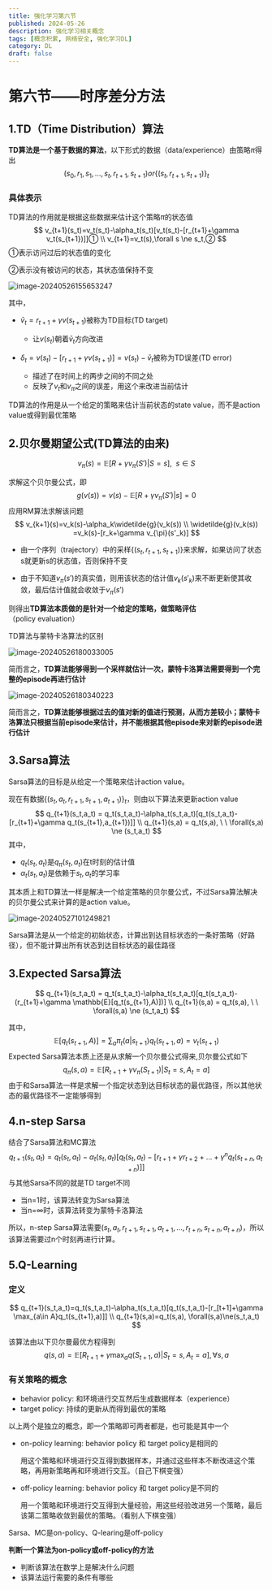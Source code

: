 ```yaml
---
title: 强化学习第六节
published: 2024-05-26
description: 强化学习相关概念
tags: [概念积累, 网络安全, 强化学习DL]
category: DL
draft: false
---
```

# 第六节——时序差分方法

## 1.TD（Time Distribution）算法

**TD算法是一个基于数据的算法**，以下形式的数据（data/experience）由策略$\pi$得出
$$
(s_0,r_1,s_1,...,s_t,r_{t+1},s_{t+1}) or\{(s_t,r_{t+1},s_{t+1})\}_t
$$

### 具体表示

TD算法的作用就是根据这些数据来估计这个策略$\pi$的状态值
$$
v_{t+1}(s_t)=v_t(s_t)-\alpha_t(s_t)[v_t(s_t)-[r_{t+1}+\gamma v_t(s_{t+1})]]① \\
v_{t+1}=v_t(s),\forall s \ne s_t,②
$$
①表示访问过后的状态值的变化

②表示没有被访问的状态，其状态值保持不变

![image-20240526155653247](https://raw.githubusercontent.com/PasserByNaOH/PicGo/main/blogPic/image-20240526155653247.png)

其中，

- $\bar{v}_t=r_{t+1}+\gamma v(s_{t+1})$被称为TD目标(TD target) 
  - 让$v(s_t)$朝着$\bar{v}_t$方向改进

- $\delta_t=v(s_t)-[r_{t+1}+\gamma v(s_{t+1})]=v(s_t)-\bar{v}_t$被称为TD误差(TD error)
  - 描述了在时间上的两步之间的不同之处
  - 反映了$v_t$和$v_{\pi}$之间的误差，用这个来改进当前估计

TD算法的作用是从一个给定的策略来估计当前状态的state value，而不是action value或得到最优策略



## 2.贝尔曼期望公式(TD算法的由来)

$$
v_{\pi}(s)=\mathbb{E}[R+\gamma v_{\pi}(S')|S = s],\ \ s\in S
$$

求解这个贝尔曼公式，即
$$
g(v(s))=v(s)-\mathbb{E}[R+\gamma v_{\pi}(S')|s]=0
$$
应用RM算法求解该问题
$$
v_{k+1}(s)=v_k(s)-\alpha_k\widetilde{g}(v_k(s)) \\
\widetilde{g}(v_k(s)) =v_k(s)-[r_k+\gamma v_{\pi}(s'_k)]
$$

- 由一个序列（trajectory）中的采样$\{(s_t,r_{t+1},s_{t+1})\}$来求解，如果访问了状态s就更新s的状态值，否则保持不变

- 由于不知道$v_{\pi}(s')$的真实值，则用该状态的估计值$v_k(s'_k)$来不断更新使其收敛，最后估计值就会收敛于$v_{\pi}(s')$

则得出**TD算法本质做的是针对一个给定的策略，做策略评估**（policy evaluation）

TD算法与蒙特卡洛算法的区别

![image-20240526180033005](https://raw.githubusercontent.com/PasserByNaOH/PicGo/main/blogPic/image-20240526180033005.png)

简而言之，**TD算法能够得到一个采样就估计一次，蒙特卡洛算法需要得到一个完整的episode再进行估计**

![image-20240526180340223](https://raw.githubusercontent.com/PasserByNaOH/PicGo/main/blogPic/image-20240526180340223.png)

简而言之，**TD算法能够根据过去的值对新的值进行预测，从而方差较小；蒙特卡洛算法只根据当前episode来估计，并不能根据其他episode来对新的episode进行估计**

## 3.Sarsa算法

Sarsa算法的目标是从给定一个策略来估计action value。

现在有数据$\{(s_t,a_t,r_{t+1},s_{t+1},a_{t+1})\}_t$，则由以下算法来更新action value
$$
q_{t+1}(s_t,a_t) = q_t(s_t,a_t)-\alpha_t(s_t,a_t)[q_t(s_t,a_t)-[r_{t+1}+\gamma q_t(s_{t+1},a_{t+1})]] \\
q_{t+1}(s,a) = q_t(s,a), \ \ \forall(s,a) \ne (s_t,a_t)
$$
其中，

- $q_t(s_t,a_t)$是$q_{\pi}(s_t,a_t)$在t时刻的估计值
- $\alpha_t(s_t,a_t)$是依赖于$s_t,a_t$的学习率 

其本质上和TD算法一样是解决一个给定策略的贝尔曼公式，不过Sarsa算法解决的贝尔曼公式来计算的是action value。

![image-20240527101249821](https://raw.githubusercontent.com/PasserByNaOH/PicGo/main/blogPic/image-20240527101249821.png)

Sarsa算法是从一个给定的初始状态，计算出到达目标状态的一条好策略（好路径），但不能计算出所有状态到达目标状态的最佳路径

## 3.Expected Sarsa算法

$$
q_{t+1}(s_t,a_t) = q_t(s_t,a_t)-\alpha_t(s_t,a_t)[q_t(s_t,a_t)-(r_{t+1}+\gamma \mathbb{E}[q_t(s_{t+1},A)])] \\
q_{t+1}(s,a) = q_t(s,a), \ \ \forall(s,a) \ne (s_t,a_t)
$$

其中，
$$
\mathbb{E}[q_t(s_{t+1},A)]=\sum_a \pi_t(a|s_{t+1})q_t(s_{t+1},a)=v_t(s_{t+1})
$$
Expected Sarsa算法本质上还是从求解一个贝尔曼公式得来,贝尔曼公式如下
$$
q_{\pi}(s,a)=\mathbb{E}[R_{t+1}+\gamma v_{\pi}(S_{t+1})|S_t=s,A_t=a]
$$
由于和Sarsa算法一样是求解一个指定状态到达目标状态的最优路径，所以其他状态的最优路径不一定能够得到

## 4.n-step Sarsa

结合了Sarsa算法和MC算法
$$
q_{t+1}(s_t,a_t) = q_t(s_t,a_t) - \alpha_t(s_t,a_t)[q_t(s_t,a_t)-[r_{t+1}+\gamma r_{t+2}+...+\gamma^nq_t(s_{t+n},a_{t+n})]]
$$
与其他Sarsa不同的就是TD target不同

- 当n=1时，该算法转变为Sarsa算法
- 当n=∞时，该算法转变为蒙特卡洛算法

所以，n-step Sarsa算法需要$(s_t,a_t,r_{t+1},s_{t+1},a_{t+1},...,r_{t+n},s_{t+n},a_{t+n})$，所以该算法需要过n个时刻再进行计算。

## 5.Q-Learning

### 定义

$$
q_{t+1}(s_t,a_t)=q_t(s_t,a_t)-\alpha_t(s_t,a_t)[q_t(s_t,a_t)-[r_[t+1]+\gamma \max_{a\in A}q_t(s_{t+1},a)]] \\
q_{t+1}(s,a)=q_t(s,a), \forall(s,a)\ne(s_t,a_t)
$$

该算法由以下贝尔曼最优方程得到
$$
q(s,a)=\mathbb{E}[R_{t+1}+\gamma \max_aq(S_{t+1},a)|S_t=s,A_t=a], \forall s,a
$$
### **有关策略的概念**

- behavior policy: 和环境进行交互然后生成数据样本（experience）
- target policy: 持续的更新从而得到最优的策略

以上两个是独立的概念，即一个策略即可两者都是，也可能是其中一个

- on-policy learning: behavior policy 和 target policy是相同的

  用这个策略和环境进行交互得到数据样本，并通过这些样本不断改进这个策略，再用新策略再和环境进行交互。（自己下棋变强）

- off-policy learning: behavior policy 和 target policy是不同的

  用一个策略和环境进行交互得到大量经验，用这些经验改进另一个策略，最后该第二策略收敛到最优的策略。（看别人下棋变强）

Sarsa、MC是on-policy、Q-learing是off-policy

**判断一个算法为on-policy或off-policy的方法**

- 判断该算法在数学上是解决什么问题
- 该算法运行需要的条件有哪些
